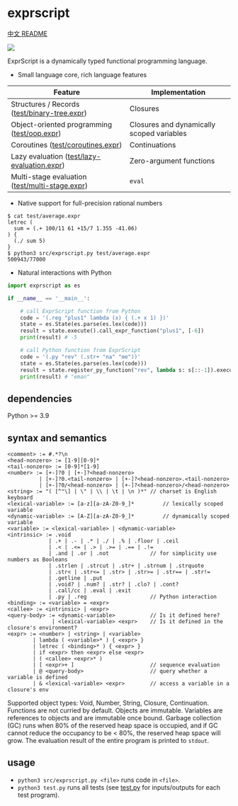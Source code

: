 # exprscript

[中文 README](README-CN.md)

![](https://github.com/sdingcn/expr/actions/workflows/auto-test.yml/badge.svg)

ExprScript is a dynamically typed functional programming language.

+ Small language core, rich language features

| Feature | Implementation |
| --- | --- |
| Structures / Records ([test/binary-tree.expr](test/binary-tree.expr)) | Closures |
| Object-oriented programming ([test/oop.expr](test/oop.expr)) | Closures and dynamically scoped variables |
| Coroutines ([test/coroutines.expr](test/coroutines.expr)) | Continuations |
| Lazy evaluation ([test/lazy-evaluation.expr](test/lazy-evaluation.expr)) | Zero-argument functions |
| Multi-stage evaluation ([test/multi-stage.expr](test/multi-stage.expr)) | `eval` |

+ Native support for full-precision rational numbers

```
$ cat test/average.expr
letrec (
  sum = (.+ 100/11 61 +15/7 1.355 -41.06)
) {
  (./ sum 5)
}
$ python3 src/exprscript.py test/average.expr
500943/77000
```

+ Natural interactions with Python

```python
import exprscript as es

if __name__ == '__main__':

    # call ExprScript function from Python
    code = '(.reg "plus1" lambda (x) { (.+ x 1) })'
    state = es.State(es.parse(es.lex(code)))
    result = state.execute().call_expr_function("plus1", [-6])
    print(result) # -5

    # call Python function from ExprScript
    code = '(.py "rev" (.str+ "na" "me"))'
    state = es.State(es.parse(es.lex(code)))
    result = state.register_py_function("rev", lambda s: s[::-1]).execute().value.value
    print(result) # "eman"
```

## dependencies

Python >= 3.9

## syntax and semantics

```
<comment> := #.*?\n
<head-nonzero> := [1-9][0-9]*
<tail-nonzero> := [0-9]*[1-9]
<number> := [+-]?0 | [+-]?<head-nonzero>
          | [+-]?0.<tail-nonzero> | [+-]?<head-nonzero>.<tail-nonzero>
          | [+-]?0/<head-nonzero> | [+-]?<head-nonzero>/<head-nonzero>
<string> := "( [^"\] | \" | \\ | \t | \n )*" // charset is English keyboard
<lexical-variable> := [a-z][a-zA-Z0-9_]*         // lexically scoped variable
<dynamic-variable> := [A-Z][a-zA-Z0-9_]*         // dynamically scoped variable
<variable> := <lexical-variable> | <dynamic-variable>
<intrinsic> := .void
             | .+ | .- | .* | ./ | .% | .floor | .ceil
             | .< | .<= | .> | .>= | .== | .!=
             | .and | .or | .not             // for simplicity use numbers as Booleans
             | .strlen | .strcut | .str+ | .strnum | .strquote
             | .str< | .str<= | .str> | .str>= | .str== | .str!= 
             | .getline | .put
             | .void? | .num? | .str? | .clo? | .cont?
             | .call/cc | .eval | .exit
             | .py | .reg                    // Python interaction
<binding> := <variable> = <expr>
<callee> := <intrinsic> | <expr>
<query-body> := <dynamic-variable>           // Is it defined here?
              | <lexical-variable> <expr>    // Is it defined in the closure's environment?
<expr> := <number> | <string> | <variable>
        | lambda ( <variable>* ) { <expr> }
        | letrec ( <binding>* ) { <expr> }
        | if <expr> then <expr> else <expr>
        | ( <callee> <expr>* )
        | [ <expr>+ ]                        // sequence evaluation
        | @ <query-body>                     // query whether a variable is defined
        | & <lexical-variable> <expr>        // access a variable in a closure's env
```

Supported object types: Void, Number, String, Closure, Continuation.
Functions are not curried by default.
Objects are immutable.
Variables are references to objects and are immutable once bound.
Garbage collection (GC) runs when 80% of the reserved heap space is occupied,
and if GC cannot reduce the occupancy to be < 80%, the reserved heap space will grow.
The evaluation result of the entire program is printed to `stdout`.

## usage

+ `python3 src/exprscript.py <file>` runs code in `<file>`.
+ `python3 test.py` runs all tests (see [test.py](test.py) for inputs/outputs for each test program).
